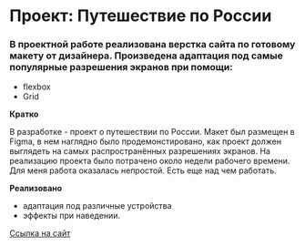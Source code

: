 # Проект: Путешествие по России

### В проектной работе реализована верстка сайта по готовому макету от дизайнера. Произведена адаптация под самые популярные разрешения экранов при помощи: 
* flexbox
* Grid

**Кратко**

В разработке - проект о путешествии по России.
Макет был размещен в Figma, в нем наглядно было продемонстировано, как проект должен выглядеть на самых распространённых разрешениях экранов.
На реализацию проекта было потрачено около недели рабочего времени. Для меня работа оказалась непростой. Есть еще над чем работать.

**Реализовано**
* адаптация под различные устройства
* эффекты при наведении.

 [Ссылка на сайт](https://nikolayshapenkov.github.io/russian-travel/)

